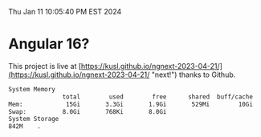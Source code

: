 Thu Jan 11 10:05:40 PM EST 2024

# Angular 16?


This project is live at [https://kusl.github.io/ngnext-2023-04-21/](https://kusl.github.io/ngnext-2023-04-21/ "next!") thanks to Github.

```bash
System Memory
               total        used        free      shared  buff/cache   available
Mem:            15Gi       3.3Gi       1.9Gi       529Mi        10Gi        11Gi
Swap:          8.0Gi       768Ki       8.0Gi
System Storage
842M	.
